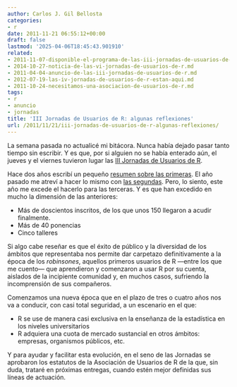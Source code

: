 ```yaml
---
author: Carlos J. Gil Bellosta
categories:
- r
date: 2011-11-21 06:55:12+00:00
draft: false
lastmod: '2025-04-06T18:45:43.901910'
related:
- 2011-11-07-disponible-el-programa-de-las-iii-jornadas-de-usuarios-de-r.md
- 2014-10-27-noticia-de-las-vi-jornadas-de-usuarios-de-r.md
- 2011-04-04-anuncio-de-las-iii-jornadas-de-usuarios-de-r.md
- 2012-07-19-las-iv-jornadas-de-usuarios-de-r-estan-aqui.md
- 2011-10-24-necesitamos-una-asociacion-de-usuarios-de-r.md
tags:
- r
- anuncio
- jornadas
title: 'III Jornadas de Usuarios de R: algunas reflexiones'
url: /2011/11/21/iii-jornadas-de-usuarios-de-r-algunas-reflexiones/
---
```


La semana pasada no actualicé mi bitácora. Nunca había dejado pasar tanto tiempo sin escribir. Y es que, por si alguien no se había enterado aún, el jueves y el viernes tuvieron lugar las [III Jornadas de Usuarios de R](http://usar.org.es/).

Hace dos años escribí un pequeño [resumen sobre las primeras](http://analisisydecision.es/noticias-del-congreso-de-usuarios-de-r/). El año pasado me atreví a hacer lo mismo con [las segundas](http://www.datanalytics.com/2010/12/29/noticia-de-las-ii-jornadas-de-usuarios-de-r/). Pero, lo siento, este año me excede el hacerlo para las terceras. Y es que han excedido en mucho la dimensión de las anteriores:



* Más de doscientos inscritos, de los que unos 150 llegaron a acudir finalmente.
* Más de 40 ponencias
* Cinco talleres

Si algo cabe reseñar es que el éxito de público y la diversidad de los ámbitos que representaba nos permite dar carpetazo definitivamente a la época de los _robinsones_, aquellos primeros usuarios de R —entre los que me cuento— que aprendieron y comenzaron a usar R por su cuenta, aislados de la incipiente comunidad y, en muchos casos, sufriendo la incomprensión de sus compañeros.

Comenzamos una nueva época que en el plazo de tres o cuatro años nos va a conducir, con casi total seguridad, a un escenario en el que:



* R se use de manera casi exclusiva en la enseñanza de la estadística en los niveles universitarios
* R adquiera una cuota de mercado sustancial en otros ámbitos: empresas, organismos públicos, etc.

Y para ayudar y facilitar esta evolución, en el seno de las Jornadas se aprobaron los estatutos de la Asociación de Usuarios de R de la que, sin duda, trataré en próximas entregas, cuando estén mejor definidas sus líneas de actuación.
